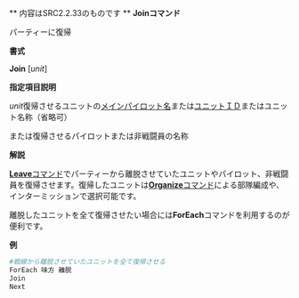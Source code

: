** 内容はSRC2.2.33のものです **
**Joinコマンド**

パーティーに復帰

**書式**

**Join** [*unit*]

**指定項目説明**

*unit*復帰させるユニットの[メインパイロット名](メインパイロット名.md)または[ユニットＩＤ](ユニットＩＤ.md)またはユニット名称（省略可）

または復帰させるパイロットまたは非戦闘員の名称

**解説**

[**Leave**コマンド](Leaveコマンド.md)でパーティーから離脱させていたユニットやパイロット、非戦闘員を復帰させます。復帰したユニットは[**Organize**コマンド](Organizeコマンド.md)による部隊編成や、インターミッションで選択可能です。

離脱したユニットを全て復帰させたい場合には**ForEach**コマンドを利用するのが便利です。

**例**
```sh
#戦線から離脱させていたユニットを全て復帰させる
ForEach 味方 離脱
Join
Next
```

